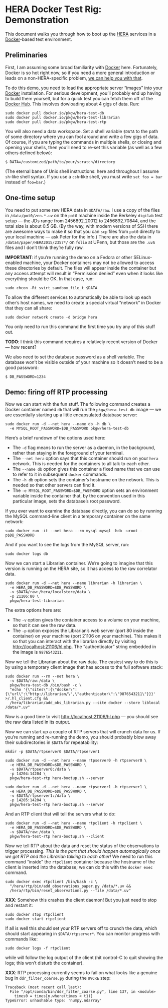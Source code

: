 <!-- To HTML-ify this file locally, use `grip --wide` on it. -->

HERA Docker Test Rig: Demonstration
===================================

This document walks you through how to boot up the [HERA] services in a
[Docker]-based test environment.

[Docker]: https://www.docker.com/
[HERA]: http://reionization.org/


Preliminaries
-------------

First, I am assuming some broad familiarity with [Docker] here. Fortunately,
Docker is so hot right now, so if you need a more general introduction or
leads on a non-HERA-specific problem,
[we can help you with that](https://www.google.com/search?q=docker%20tutorial).

To do this demo, you need to load the appropriate server “images” into your
[Docker] installation. For serious development, you’ll probably end up having
to build them yourself, but for a quick test you can fetch them off of the
[Docker Hub]. This involves dowloading about 4 gigs of data. Run:

```
sudo docker pull docker.io/pkgw/hera-test-db
sudo docker pull docker.io/pkgw/hera-test-librarian
sudo docker pull docker.io/pkgw/hera-test-rtp
```

[Docker Hub]: https://hub.docker.com/

You will also need a data workspace. Set a shell variable `$DATA` to the path
of some directory where you can fool around and write a few gigs of data. Of
course, if you are typing the commands in multiple shells, or closing and
opening your shells, then you’ll need to re-set this variable (as well as a
few others defined below):

```
$ DATA=/customized/path/to/your/scratch/directory
```

(The eternal bane of Unix shell instructions: here and throughout I assume
`sh`-like shell syntax. If you use a `csh`-like shell, you must write `set foo
= bar` instead of `foo=bar`.)


One-time setup
--------------

You need to put some raw HERA data in `$DATA/raw`. I use a copy of the files
in `/data/pot0/zen.*.uv` on the `pot0` machine inside the Berkeley `digilab`
test setup — the JDs range from 2456892.20012 to 2456892.70844, and the total
size is about 0.5 GB. (By the way, with modern versions of SSH there are
awesome ways to make it so that you can `scp` files from `pot0` directly to
your local machine — ask Peter for the info.) There are also the data in
`/data4/paper/HERA2015/2357*/` on `folio` at UPenn, but those are the `.uvA`
files and I don’t think they’re fully raw.

**IMPORTANT**: if you’re running the demo on a Fedora or other SELinux-enabled
machine, your Docker containers may not be allowed to access these directories
by default. The files will appear inside the container but any access attempt
will result in “Permission denied” even when it looks like everything should
be OK. In that case, run:

```
sudo chcon -Rt svirt_sandbox_file_t $DATA
```

To allow the different services to automatically be able to look up each
other’s host names, we need to create a special virtual “network” in Docker
that they can all share:

```
sudo docker network create -d bridge hera
```

You only need to run this command the first time you try any of this stuff out.

**TODO**: I think this command requires a relatively recent version of Docker
— how recent?

We also need to set the database password as a shell variable. The database
won’t be visible outside of your machine so it doesn’t need to be a good
password:

```
$ DB_PASSWORD=1234
```


Demo: firing off RTP processing
-------------------------------

Now we can start with the fun stuff. The following command creates a Docker
container named `db` that will run the `pkgw/hera-test-db` image — we are
essentially starting up a little encapsulated database server:

```
sudo docker run -d --net hera --name db -h db \
  -e MYSQL_ROOT_PASSWORD=$DB_PASSWORD pkgw/hera-test-db
```

Here’s a brief rundown of the options used here:

* The `-d` flag means to run the server as a daemon, in the background, rather
  than staying in the foreground of your terminal.
* The `--net hera` option says that this container should run on your `hera`
  network. This is needed for the containers to all talk to each other.
* The `--name db` option gives this container a fixed name that we can use to
  refer to it in subsequent `docker` commands.
* The `-h db` option sets the container’s hostname on the network. This is
  needed so that other servers can find it.
* The `-e MYSQL_ROOT_PASSWORD=$DB_PASSWORD` option sets an environment
  variable inside the container that, by the convention used in this particular
  image, sets the database’s root password.

If you ever want to examine the database directly, you can do so by running
the MySQL command-line client in a temporary container on the same network:

```
sudo docker run -it --net hera --rm mysql mysql -hdb -uroot -p$DB_PASSWORD
```

And if you want to see the logs from the MySQL server, run:

```
sudo docker logs db
```

Now we can start a Librarian container. We’re going to imagine that this
version is running on the HERA site, so it has access to the raw correlator
data.

```
sudo docker run -d --net hera --name librarian -h librarian \
  -e HERA_DB_PASSWORD=$DB_PASSWORD \
  -v $DATA/raw:/hera/localstore/data \
  -p 21106:80 \
  pkgw/hera-test-librarian
```

The extra options here are:

* The `-v` option gives the container access to a volume on your machine, so
  that it can see the raw data.
* The `-p` option exposes the Librarian’s web server (port 80 inside the
  container) on your machine (port 21106 on your machine). This makes it so
  that you can interact with the librarian directly by visiting
  <http://localhost:21106/hl.php>. The “authenticator” string embedded in the
  image is `9876543211`.

Now we tell the Librarian about the raw data. The easiest way to do this is by
using a temporary client image that has access to the full software stack:

```
sudo docker run --rm --net hera \
  -v $DATA/raw:/data \
  pkgw/hera-test-db /bin/bash -c \
  "echo '{\"sites\":{\"docker\":{\"url\":\"http://librarian/\",\"authenticator\":\"9876543211\"}}}' >/.hl_client.cfg &&
  /hera/librarian/add_obs_librarian.py --site docker --store liblocal /data/*.uv"
```

Now is a good time to visit <http://localhost:21106/hl.php> — you should see
the raw data listed in its output.

Now we can start up a couple of RTP servers that will crunch data for us. If
you’re running and re-running the demo, you should probably blow away their
subdirectories in `$DATA` for repeatability:

```
mkdir -p $DATA/rtpserver0 $DATA/rtpserver1

sudo docker run -d --net hera --name rtpserver0 -h rtpserver0 \
  -e HERA_DB_PASSWORD=$DB_PASSWORD \
  -v $DATA/rtpserver0:/data \
  -p 14204:14204 \
  pkgw/hera-test-rtp hera-bootup.sh --server

sudo docker run -d --net hera --name rtpserver1 -h rtpserver1 \
  -e HERA_DB_PASSWORD=$DB_PASSWORD \
  -v $DATA/rtpserver1:/data \
  -p 14205:14204 \
  pkgw/hera-test-rtp hera-bootup.sh --server
```

And an RTP client that will tell the servers what to do:

```
sudo docker run -d --net hera --name rtpclient -h rtpclient \
  -e HERA_DB_PASSWORD=$DB_PASSWORD \
  -v $DATA/raw:/data \
  pkgw/hera-test-rtp hera-bootup.sh --client
```

Now we tell RTP about the data and reset the status of the observations to
trigger processing. *This is the part that should happen automagically once we
get RTP and the Librarian talking to each other!* We need to run this command
“inside” the `rtpclient` container because the hostname of the client is
inserted into the database; we can do this with the `docker exec` command.

```
sudo docker exec rtpclient /bin/bash -c \
  "/hera/rtp/bin/add_observations_paper.py /data/*.uv &&
  /hera/rtp/bin/reset_observations.py --file /data/*.uv"
```

**XXX**: Somehow this crashes the client daemon! But you just need to stop and
restart it:

```
sudo docker stop rtpclient
sudo docker start rtpclient
```

If all is well this should set your RTP servers off to crunch the data, which
should start appearing in `$DATA/rtpserver*`. You can monitor progress with
commands like:

```
sudo docker logs -f rtpclient
```

while will follow the log output of the client (hit control-C to quit showing
the logs; this won’t disturb the container).

**XXX**: RTP processing currently seems to fail on what looks like a genuine
bug in `ddr_filter_coarse.py` during the `UVCRE` step:

```
Traceback (most recent call last):
  File "/opt/conda/bin/ddr_filter_coarse.py", line 137, in <module>
    times0 = times[n.where(times < t1)]
TypeError: unhashable type: 'numpy.ndarray'
```
